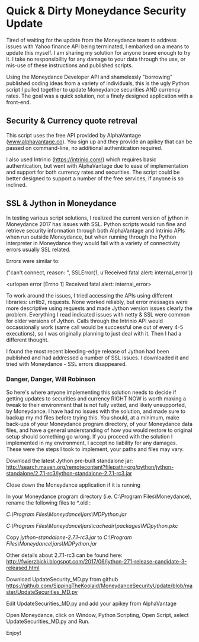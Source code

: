 # Quick & Dirty Moneydance Security Update
Tired of waiting for the update from the Moneydance team to address issues with Yahoo finance API being terminated, I embarked on a means to update this myself.  I am sharing my solution for anyone brave enough to try it.  I take no responsibility for any damage to your data through the use, or mis-use of these instructions and published scripts.

Using the Moneydance Developer API and shamelessly "borrowing" published coding ideas from a variety of individuals, this is the ugly Python script I pulled together to update Moneydance securities AND currency rates.  The goal was a quick solution, not a finely designed application with a front-end.  

## Security & Currency quote retreval
This script uses the free API provided by AlphaVantage (www.alphavantage.co).  You sign up and they provide an apikey that can be passed on command-line, no additional authentication required.

I also used Intrinio (https://intrinio.com/) which requires basic authentication, but went with AlphaVantage due to ease of implementation and support for both currency rates and securities.  The script could be better designed to support a number of the free services, if anyone is so inclined.

## SSL & Jython in Moneydance
In testing various script solutions, I realized the current version of jython in Moneydance 2017 has issues with SSL.  Python scripts would run fine and retrieve security information through both AlphaVantage and Intrinio APIs when run outside Moneydance, but when running through the Python interpreter in Moneydance they would fail with a variety of connectivity errors usually SSL related.  

Errors were similar to:

("can't connect, reason: ", SSLError(1, u'Received fatal alert: internal_error'))

<urlopen error [Errno 1] Received fatal alert: internal_error>


To work around the issues, I tried accessing the APIs using different libraries: urrlib2, requests.  None worked reliably, but error messages were more descriptive using requests and made Jython version issues clearly the problem.  Everything I read indicated issues with netty & SSL were common for older versions of Jython.  Calls through the Intrinio API would occassionally work (same call would be successful one out of every 4-5 executions), so I was originally planning to just deal with it.  Then I had a different thought.

I found the most recent bleeding-edge release of Jython had been published and had addressed a number of SSL issues.  I downloaded it and tried with Moneydance - SSL errors disappeared.

### Danger, Danger, Will Robinson
So here's where anyone implementing this solution needs to decide if getting updates to securities and currency RIGHT NOW is worth making a tweak to their environment that is not fully vetted, and likely unsupported, by Moneydance.  I have had no issues with the solution, and made sure to backup my md files before trying this.  You should, at a minimum, make back-ups of your Moneydance program directory, of your Moneydance data files, and have a general understanding of how you would restore to original setup should something go wrong.  If you proceed with the solution I implemented in my environment, I accept no liability for any damages.  These were the steps I took to implement, your paths and files may vary.

Download the latest Jython pre-built standalone jar:  http://search.maven.org/remotecontent?filepath=org/python/jython-standalone/2.7.1-rc3/jython-standalone-2.7.1-rc3.jar

Close down the Moneydance application if it is running

In your Moneydance program directory (i.e. C:\Program Files\Moneydance), rename the following files to \*.old :

  *C:\Program Files\Moneydance\jars\MDPython.jar*

  *C:\Program Files\Moneydance\jars\cachedir\packages\MDpython.pkc*

Copy *jython-standalone-2.7.1-rc3.jar* to *C:\Program Files\Moneydance\jars\MDPython.jar*

Other details about 2.7.1-rc3 can be found here: http://fwierzbicki.blogspot.com/2017/06/jython-271-release-candidate-3-released.html


Download UpdateSecurity_MD.py from github https://github.com/SippingTheKoolaid/MoneydanceSecurityUpdate/blob/master/UpdateSecurities_MD.py

Edit UpdateSecurities_MD.py and add your apikey from AlphaVantage

Open Moneydance, click on Window, Python Scripting, Open Script, select UpdateSecurities_MD.py and Run.

Enjoy!

